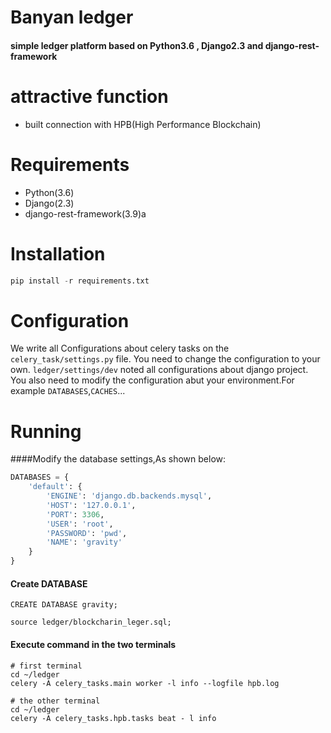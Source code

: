 # **Banyan ledger**

#### simple ledger platform based on Python3.6 , Django2.3 and django-rest-framework

# **attractive function**

- built connection with HPB(High Performance Blockchain)

# **Requirements**

- Python(3.6)
- Django(2.3)
- django-rest-framework(3.9)a

# **Installation**
```python
pip install -r requirements.txt
```
# **Configuration**
We write all Configurations about celery tasks on the `celery_task/settings.py` file.
You need to change the configuration to your own.
`ledger/settings/dev` noted all configurations about django project.
You also need to modify the configuration abut your environment.For example `DATABASES`,`CACHES`...

# **Running**

####Modify the database settings,As shown below:
```python
DATABASES = {
    'default': {
        'ENGINE': 'django.db.backends.mysql',
        'HOST': '127.0.0.1',
        'PORT': 3306,
        'USER': 'root',
        'PASSWORD': 'pwd',
        'NAME': 'gravity'
    }
}
```
#### Create DATABASE
```mysql
CREATE DATABASE gravity;

source ledger/blockcharin_leger.sql;
```
#### Execute command in the two terminals
```shell
# first terminal
cd ~/ledger
celery -A celery_tasks.main worker -l info --logfile hpb.log

# the other terminal
cd ~/ledger
celery -A celery_tasks.hpb.tasks beat - l info
```



 